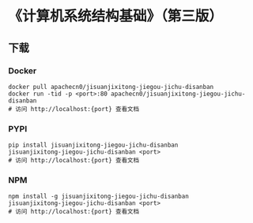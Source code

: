 # 《计算机系统结构基础》（第三版）

## 下载

### Docker

```
docker pull apachecn0/jisuanjixitong-jiegou-jichu-disanban
docker run -tid -p <port>:80 apachecn0/jisuanjixitong-jiegou-jichu-disanban
# 访问 http://localhost:{port} 查看文档
```

### PYPI

```
pip install jisuanjixitong-jiegou-jichu-disanban
jisuanjixitong-jiegou-jichu-disanban <port>
# 访问 http://localhost:{port} 查看文档
```

### NPM

```
npm install -g jisuanjixitong-jiegou-jichu-disanban
jisuanjixitong-jiegou-jichu-disanban <port>
# 访问 http://localhost:{port} 查看文档
```